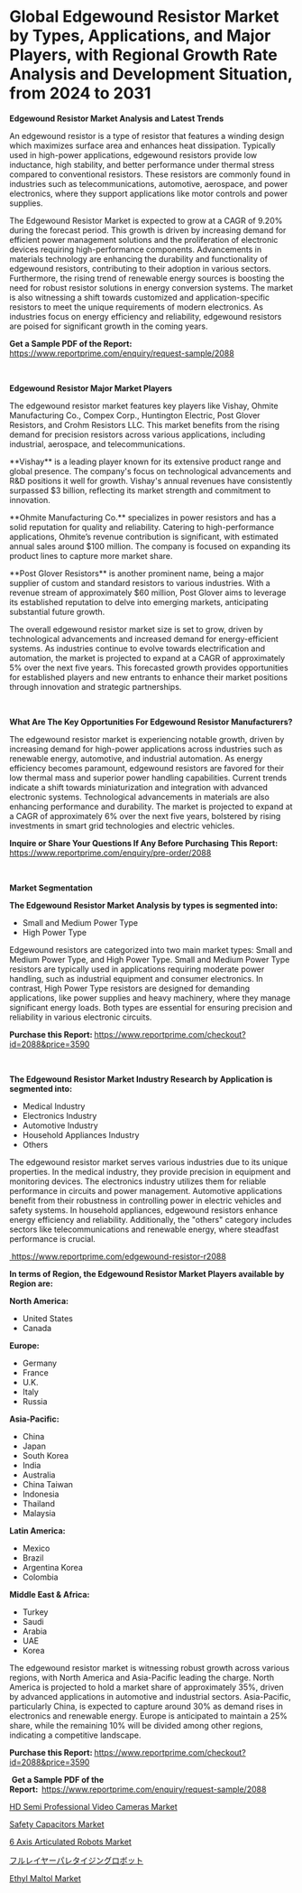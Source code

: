 <p><h1>Global Edgewound Resistor Market by Types, Applications, and Major Players, with Regional Growth Rate Analysis and Development Situation, from 2024 to 2031</h1></p><p><strong>Edgewound Resistor Market Analysis and Latest Trends</strong></p>
<p><p>An edgewound resistor is a type of resistor that features a winding design which maximizes surface area and enhances heat dissipation. Typically used in high-power applications, edgewound resistors provide low inductance, high stability, and better performance under thermal stress compared to conventional resistors. These resistors are commonly found in industries such as telecommunications, automotive, aerospace, and power electronics, where they support applications like motor controls and power supplies.</p><p>The Edgewound Resistor Market is expected to grow at a CAGR of 9.20% during the forecast period. This growth is driven by increasing demand for efficient power management solutions and the proliferation of electronic devices requiring high-performance components. Advancements in materials technology are enhancing the durability and functionality of edgewound resistors, contributing to their adoption in various sectors. Furthermore, the rising trend of renewable energy sources is boosting the need for robust resistor solutions in energy conversion systems. The market is also witnessing a shift towards customized and application-specific resistors to meet the unique requirements of modern electronics. As industries focus on energy efficiency and reliability, edgewound resistors are poised for significant growth in the coming years.</p></p>
<p><strong>Get a Sample PDF of the Report:&nbsp;</strong> <a href="https://www.reportprime.com/enquiry/request-sample/2088">https://www.reportprime.com/enquiry/request-sample/2088</a></p>
<p>&nbsp;</p>
<p><strong>Edgewound Resistor Major Market Players</strong></p>
<p><p>The edgewound resistor market features key players like Vishay, Ohmite Manufacturing Co., Compex Corp., Huntington Electric, Post Glover Resistors, and Crohm Resistors LLC. This market benefits from the rising demand for precision resistors across various applications, including industrial, aerospace, and telecommunications.</p><p>**Vishay** is a leading player known for its extensive product range and global presence. The company's focus on technological advancements and R&D positions it well for growth. Vishay's annual revenues have consistently surpassed $3 billion, reflecting its market strength and commitment to innovation.</p><p>**Ohmite Manufacturing Co.** specializes in power resistors and has a solid reputation for quality and reliability. Catering to high-performance applications, Ohmite’s revenue contribution is significant, with estimated annual sales around $100 million. The company is focused on expanding its product lines to capture more market share.</p><p>**Post Glover Resistors** is another prominent name, being a major supplier of custom and standard resistors to various industries. With a revenue stream of approximately $60 million, Post Glover aims to leverage its established reputation to delve into emerging markets, anticipating substantial future growth.</p><p>The overall edgewound resistor market size is set to grow, driven by technological advancements and increased demand for energy-efficient systems. As industries continue to evolve towards electrification and automation, the market is projected to expand at a CAGR of approximately 5% over the next five years. This forecasted growth provides opportunities for established players and new entrants to enhance their market positions through innovation and strategic partnerships.</p></p>
<p>&nbsp;</p>
<p><strong>What Are The Key Opportunities For Edgewound Resistor Manufacturers?</strong></p>
<p><p>The edgewound resistor market is experiencing notable growth, driven by increasing demand for high-power applications across industries such as renewable energy, automotive, and industrial automation. As energy efficiency becomes paramount, edgewound resistors are favored for their low thermal mass and superior power handling capabilities. Current trends indicate a shift towards miniaturization and integration with advanced electronic systems. Technological advancements in materials are also enhancing performance and durability. The market is projected to expand at a CAGR of approximately 6% over the next five years, bolstered by rising investments in smart grid technologies and electric vehicles.</p></p>
<p><strong>Inquire or Share Your Questions If Any Before Purchasing This Report:</strong> <a href="https://www.reportprime.com/enquiry/pre-order/2088">https://www.reportprime.com/enquiry/pre-order/2088</a></p>
<p>&nbsp;</p>
<p><strong>Market Segmentation</strong></p>
<p><strong>The Edgewound Resistor Market Analysis by types is segmented into:</strong></p>
<p><ul><li>Small and Medium Power Type</li><li>High Power Type</li></ul></p>
<p><p>Edgewound resistors are categorized into two main market types: Small and Medium Power Type, and High Power Type. Small and Medium Power Type resistors are typically used in applications requiring moderate power handling, such as industrial equipment and consumer electronics. In contrast, High Power Type resistors are designed for demanding applications, like power supplies and heavy machinery, where they manage significant energy loads. Both types are essential for ensuring precision and reliability in various electronic circuits.</p></p>
<p><strong>Purchase this Report:&nbsp;</strong><a href="https://www.reportprime.com/checkout?id=2088&price=3590">https://www.reportprime.com/checkout?id=2088&price=3590</a></p>
<p>&nbsp;</p>
<p><strong>The Edgewound Resistor Market Industry Research by Application is segmented into:</strong></p>
<p><ul><li>Medical Industry</li><li>Electronics Industry</li><li>Automotive Industry</li><li>Household Appliances Industry</li><li>Others</li></ul></p>
<p><p>The edgewound resistor market serves various industries due to its unique properties. In the medical industry, they provide precision in equipment and monitoring devices. The electronics industry utilizes them for reliable performance in circuits and power management. Automotive applications benefit from their robustness in controlling power in electric vehicles and safety systems. In household appliances, edgewound resistors enhance energy efficiency and reliability. Additionally, the "others" category includes sectors like telecommunications and renewable energy, where steadfast performance is crucial.</p></p>
<p><a href="https://www.reportprime.com/edgewound-resistor-r2088">&nbsp;https://www.reportprime.com/edgewound-resistor-r2088</a></p>
<p><strong>In terms of Region, the Edgewound Resistor Market Players available by Region are:</strong></p>
<p>
    <p> <strong> North America: </strong>
        <ul>
            <li>United States</li>
            <li>Canada</li>
        </ul>
        </p> 
    <p> <strong> Europe: </strong>
        <ul>
            <li>Germany</li>
            <li>France</li>
            <li>U.K.</li>
            <li>Italy</li>
            <li>Russia</li>
        </ul>
        </p> 
    <p> <strong> Asia-Pacific: </strong>
        <ul>
            <li>China</li>
            <li>Japan</li>
            <li>South Korea</li>
            <li>India</li>
            <li>Australia</li>
            <li>China Taiwan</li>
            <li>Indonesia</li>
            <li>Thailand</li>
            <li>Malaysia</li>
        </ul>
        </p> 
    <p> <strong> Latin America: </strong>
        <ul>
            <li>Mexico</li>
            <li>Brazil</li>
            <li>Argentina Korea</li>
            <li>Colombia</li>
        </ul>
        </p> 
    <p> <strong> Middle East & Africa: </strong>
        <ul>
            <li>Turkey</li>
            <li>Saudi</li>
            <li>Arabia</li>
            <li>UAE</li>
            <li>Korea</li>
        </ul>
    </p>
    </p>
<p><p>The edgewound resistor market is witnessing robust growth across various regions, with North America and Asia-Pacific leading the charge. North America is projected to hold a market share of approximately 35%, driven by advanced applications in automotive and industrial sectors. Asia-Pacific, particularly China, is expected to capture around 30% as demand rises in electronics and renewable energy. Europe is anticipated to maintain a 25% share, while the remaining 10% will be divided among other regions, indicating a competitive landscape.</p></p>
<p><strong>Purchase this Report: </strong><a href="https://www.reportprime.com/checkout?id=2088&price=3590">https://www.reportprime.com/checkout?id=2088&price=3590</a></p>
<p>&nbsp;<strong>Get a Sample PDF of the Report:&nbsp;&nbsp;</strong><a href="https://www.reportprime.com/enquiry/request-sample/2088">https://www.reportprime.com/enquiry/request-sample/2088</a></p>
<p><strong></strong></p>
<p><p><a href="https://issuu.com/reportprime-2/docs/hd-semi-professional-video-cameras-_0b4f0adfa76197">HD Semi Professional Video Cameras Market</a></p><p><a href="https://www.linkedin.com/pulse/global-safety-capacitors-market-sector2024-2031-metrics-6jbif?trackingId=pmgMQjrxRRSU4hcY3rH5MA%3D%3D">Safety Capacitors Market</a></p><p><a href="https://medium.com/@irwingibson2023/6-axis-articulated-robots-market-market-segmentation-geographical-regions-and-market-forcast-till-eb60ac8de72d">6 Axis Articulated Robots Market</a></p><p><a href="https://medium.com/@mandysw5k1a/%E3%83%95%E3%83%AB%E3%83%AC%E3%82%A4%E3%83%A4%E3%83%BC%E3%83%91%E3%83%AC%E3%82%BF%E3%82%A4%E3%82%B8%E3%83%B3%E3%82%B0%E3%83%AD%E3%83%9C%E3%83%83%E3%83%88%E5%B8%82%E5%A0%B4%E3%81%AE%E6%96%B0%E8%88%88%E3%83%88%E3%83%AC%E3%83%B3%E3%83%89%E3%81%A8%E5%B0%86%E6%9D%A5%E5%B1%95%E6%9C%9B-2024%E5%B9%B4%E3%81%8B%E3%82%892031%E5%B9%B4%E3%81%BE%E3%81%A7%E3%81%AE%E6%9C%9F%E9%96%93-eee254f93461">フルレイヤーパレタイジングロボット</a></p><p><a href="https://issuu.com/reportprime-2/docs/ethyl-maltol-market-size-2030.pptx_ffcf79df3adbe0">Ethyl Maltol Market</a></p></p>